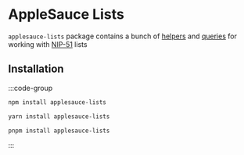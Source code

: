 # AppleSauce Lists

`applesauce-lists` package contains a bunch of [helpers](https://hzrd149.github.io/applesauce/modules/applesauce_lists.Helpers.html) and [queries](https://hzrd149.github.io/applesauce/modules/applesauce_lists.Queries.html) for working with [NIP-51](https://github.com/nostr-protocol/nips/blob/master/51.md) lists

## Installation

:::code-group

```sh [npm]
npm install applesauce-lists
```

```sh [yarn]
yarn install applesauce-lists
```

```sh [pnpm]
pnpm install applesauce-lists
```

:::
